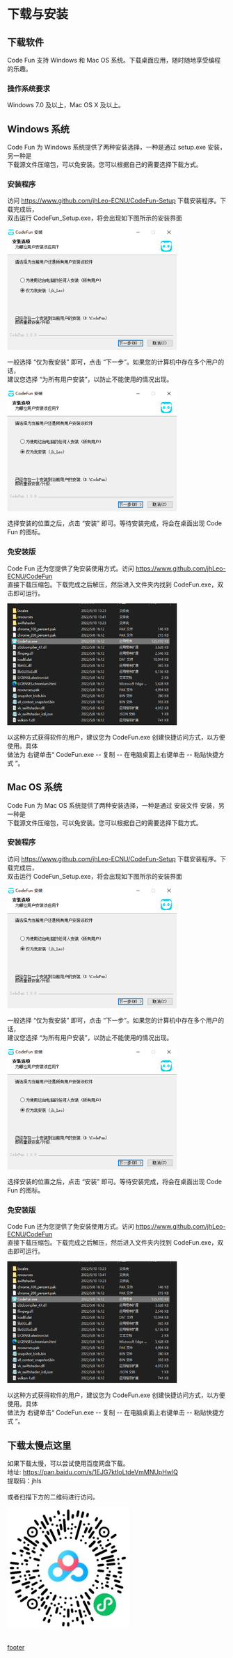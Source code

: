 # 下载与安装

## 下载软件
Code Fun 支持 Windows 和 Mac OS 系统。下载桌面应用，随时随地享受编程的乐趣。

### 操作系统要求 <!-- {docsify-ignore} -->
Windows 7.0 及以上，Mac OS X 及以上。

## Windows 系统
Code Fun 为 Windows 系统提供了两种安装选择，一种是通过 setup.exe 安装，另一种是<br>
下载源文件压缩包，可以免安装。您可以根据自己的需要选择下载方式。
### 安装程序 <!-- {docsify-ignore} -->
访问 https://www.github.com/jhLeo-ECNU/CodeFun-Setup 下载安装程序。下载完成后，<br>
双击运行 CodeFun_Setup.exe，将会出现如下图所示的安装界面

<img src="./pages/images/download/win-instl-01.png" width= "390px" height="280px" alt="Install page">

一般选择 “仅为我安装” 即可，点击 “下一步”。如果您的计算机中存在多个用户的话，<br>
建议您选择 “为所有用户安装”，以防止不能使用的情况出现。

<img src="./pages/images/download/win-instl-01.png" width= "390px" height="280px" alt="Install page">

选择安装的位置之后，点击 “安装” 即可。等待安装完成，将会在桌面出现 Code Fun 的图标。

### 免安装版 <!-- {docsify-ignore} -->
Code Fun 还为您提供了免安装使用方式。访问  https://www.github.com/jhLeo-ECNU/CodeFun<br>
直接下载压缩包。下载完成之后解压，然后进入文件夹内找到 CodeFun.exe，双击即可运行。<br>

<img src="./pages/images/download/win-instl-03.png" width= "390px" height="280px" alt="Install page">

以这种方式获得软件的用户，建议您为 CodeFun.exe 创建快捷访问方式，以方便使用。具体<br>
做法为 右键单击“ CodeFun.exe -- 复制 -- 在电脑桌面上右键单击 -- 粘贴快捷方式 ”。

## Mac OS 系统
Code Fun 为 Mac OS 系统提供了两种安装选择，一种是通过 安装文件 安装，另一种是<br>
下载源文件压缩包，可以免安装。您可以根据自己的需要选择下载方式。

### 安装程序 <!-- {docsify-ignore} -->
访问 https://www.github.com/jhLeo-ECNU/CodeFun-Setup 下载安装程序。下载完成后，<br>
双击运行 CodeFun_Setup.exe，将会出现如下图所示的安装界面

<img src="./pages/images/download/win-instl-01.png" width= "390px" height="280px" alt="Install page">

一般选择 “仅为我安装” 即可，点击 “下一步”。如果您的计算机中存在多个用户的话，<br>
建议您选择 “为所有用户安装”，以防止不能使用的情况出现。

<img src="./pages/images/download/win-instl-01.png" width= "390px" height="280px" alt="Install page">

选择安装的位置之后，点击 “安装” 即可。等待安装完成，将会在桌面出现 Code Fun 的图标。

### 免安装版 <!-- {docsify-ignore} -->
Code Fun 还为您提供了免安装使用方式。访问  https://www.github.com/jhLeo-ECNU/CodeFun<br>
直接下载压缩包。下载完成之后解压，然后进入文件夹内找到 CodeFun.exe，双击即可运行。<br>

<img src="./pages/images/download/win-instl-03.png" width= "390px" height="280px" alt="Install page">

以这种方式获得软件的用户，建议您为 CodeFun.exe 创建快捷访问方式，以方便使用。具体<br>
做法为 右键单击“ CodeFun.exe -- 复制 -- 在电脑桌面上右键单击 -- 粘贴快捷方式 ”。

## 下载太慢点这里
如果下载太慢，可以尝试使用百度网盘下载。<br>
地址: https://pan.baidu.com/s/1EJG7ktIoLtdeVmMNUpHwlQ <br>
提取码：jhls<br><br>
或者扫描下方的二维码进行访问。

![alt="百度网盘"](images/download/win-instl-03.jpg)
<br><br>

[footer](../footer.md ':include')